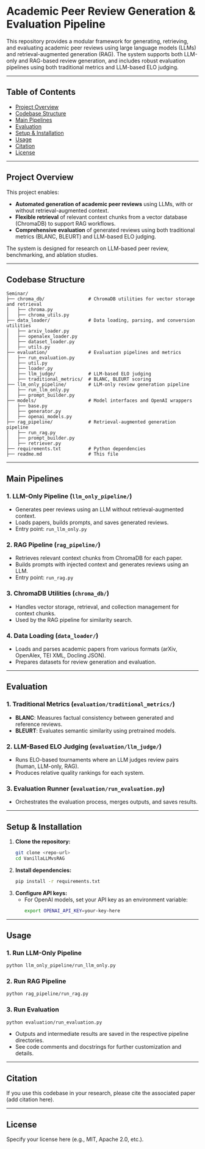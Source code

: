 # Academic Peer Review Generation & Evaluation Pipeline

This repository provides a modular framework for generating, retrieving, and evaluating academic peer reviews using large language models (LLMs) and retrieval-augmented generation (RAG). The system supports both LLM-only and RAG-based review generation, and includes robust evaluation pipelines using both traditional metrics and LLM-based ELO judging.

---

## Table of Contents
- [Project Overview](#project-overview)
- [Codebase Structure](#codebase-structure)
- [Main Pipelines](#main-pipelines)
- [Evaluation](#evaluation)
- [Setup & Installation](#setup--installation)
- [Usage](#usage)
- [Citation](#citation)
- [License](#license)

---

## Project Overview

This project enables:
- **Automated generation of academic peer reviews** using LLMs, with or without retrieval-augmented context.
- **Flexible retrieval** of relevant context chunks from a vector database (ChromaDB) to support RAG workflows.
- **Comprehensive evaluation** of generated reviews using both traditional metrics (BLANC, BLEURT) and LLM-based ELO judging.

The system is designed for research on LLM-based peer review, benchmarking, and ablation studies.

---

## Codebase Structure

```
Seminar/
├── chroma_db/                # ChromaDB utilities for vector storage and retrieval
│   ├── chroma.py
│   ├── chroma_utils.py
├── data_loader/              # Data loading, parsing, and conversion utilities
│   ├── arxiv_loader.py
│   ├── openalex_loader.py
│   ├── dataset_loader.py
│   ├── utils.py
├── evaluation/               # Evaluation pipelines and metrics
│   ├── run_evaluation.py
│   ├── util.py
│   ├── loader.py
│   ├── llm_judge/            # LLM-based ELO judging
│   ├── traditional_metrics/  # BLANC, BLEURT scoring
├── llm_only_pipeline/        # LLM-only review generation pipeline
│   ├── run_llm_only.py
│   ├── prompt_builder.py
├── models/                   # Model interfaces and OpenAI wrappers
│   ├── base.py
│   ├── generator.py
│   ├── openai_models.py
├── rag_pipeline/             # Retrieval-augmented generation pipeline
│   ├── run_rag.py
│   ├── prompt_builder.py
│   ├── retriever.py
├── requirements.txt          # Python dependencies
├── readme.md                 # This file
```

---

## Main Pipelines

### 1. **LLM-Only Pipeline** (`llm_only_pipeline/`)
- Generates peer reviews using an LLM without retrieval-augmented context.
- Loads papers, builds prompts, and saves generated reviews.
- Entry point: `run_llm_only.py`

### 2. **RAG Pipeline** (`rag_pipeline/`)
- Retrieves relevant context chunks from ChromaDB for each paper.
- Builds prompts with injected context and generates reviews using an LLM.
- Entry point: `run_rag.py`

### 3. **ChromaDB Utilities** (`chroma_db/`)
- Handles vector storage, retrieval, and collection management for context chunks.
- Used by the RAG pipeline for similarity search.

### 4. **Data Loading** (`data_loader/`)
- Loads and parses academic papers from various formats (arXiv, OpenAlex, TEI XML, Docling JSON).
- Prepares datasets for review generation and evaluation.

---

## Evaluation

### 1. **Traditional Metrics** (`evaluation/traditional_metrics/`)
- **BLANC**: Measures factual consistency between generated and reference reviews.
- **BLEURT**: Evaluates semantic similarity using pretrained models.

### 2. **LLM-Based ELO Judging** (`evaluation/llm_judge/`)
- Runs ELO-based tournaments where an LLM judges review pairs (human, LLM-only, RAG).
- Produces relative quality rankings for each system.

### 3. **Evaluation Runner** (`evaluation/run_evaluation.py`)
- Orchestrates the evaluation process, merges outputs, and saves results.

---

## Setup & Installation

1. **Clone the repository:**
   ```bash
   git clone <repo-url>
   cd VanillaLLMvsRAG
   ```
2. **Install dependencies:**
   ```bash
   pip install -r requirements.txt
   ```
3. **Configure API keys:**
   - For OpenAI models, set your API key as an environment variable:
     ```bash
     export OPENAI_API_KEY=your-key-here
     ```

---

## Usage

### 1. **Run LLM-Only Pipeline**
   ```bash
   python llm_only_pipeline/run_llm_only.py
   ```

### 2. **Run RAG Pipeline**
   ```bash
   python rag_pipeline/run_rag.py
   ```

### 3. **Run Evaluation**
   ```bash
   python evaluation/run_evaluation.py
   ```

- Outputs and intermediate results are saved in the respective pipeline directories.
- See code comments and docstrings for further customization and details.

---

## Citation
If you use this codebase in your research, please cite the associated paper (add citation here).

---

## License
Specify your license here (e.g., MIT, Apache 2.0, etc.).
